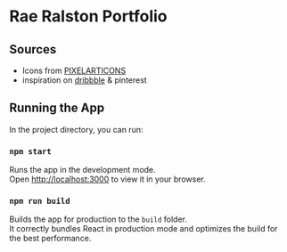 # Rae Ralston Portfolio

## Sources

- Icons from [PIXELARTICONS](https://pixelarticons.com/#line)
- inspiration on [dribbble](https://dribbble.com/raeralston/collections/6601826-rrcom) & pinterest

## Running the App

In the project directory, you can run:

### `npm start`

Runs the app in the development mode.\
Open [http://localhost:3000](http://localhost:3000) to view it in your browser.

### `npm run build`

Builds the app for production to the `build` folder.\
It correctly bundles React in production mode and optimizes the build for the best performance.
